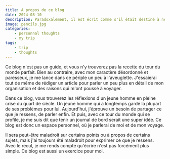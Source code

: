 ```yaml
---
title: A propos de ce blog
date: 2024-08-10
description: Paradoxalement, il est écrit comme s'il était destiné à ne jamais être lu.
image: pencils.jpg
categories:
    - personnal thoughts
    - my trip
tags: 
    - trip
    - thoughts
---
```


Ce blog n'est pas un guide, et vous n'y trouverez pas la recette du tour du monde parfait. Bien au contraire, avec mon caractère désordonné et paresseux, je me lance dans ce périple un peu à l'aveuglette. J'essaierai tout de même de rédiger un article pour parler un peu plus en détail de mon organisation et des raisons qui m'ont poussé à voyager.

Dans ce blog, vous trouverez les réflexions d'un jeune homme en pleine crise du quart de siècle. Un jeune homme qui a longtemps gardé la plupart de ses problèmes pour lui. Aujourd'hui, j'éprouve un besoin de partager ce que je ressens, de parler enfin. Et puis, avec ce tour du monde qui se profile, je me suis dit que tenir un journal de bord serait une super idée. Ce blog est donc un espace personnel, où je parlerai de moi et de mon voyage.

Il sera peut-être maladroit sur certains points ou à propos de certains sujets, mais j'ai toujours été maladroit pour exprimer ce que je ressens. Avec le recul, je me rends compte qu'écrire n'est pas forcément plus simple. Ce blog est aussi un exercice pour moi. 
